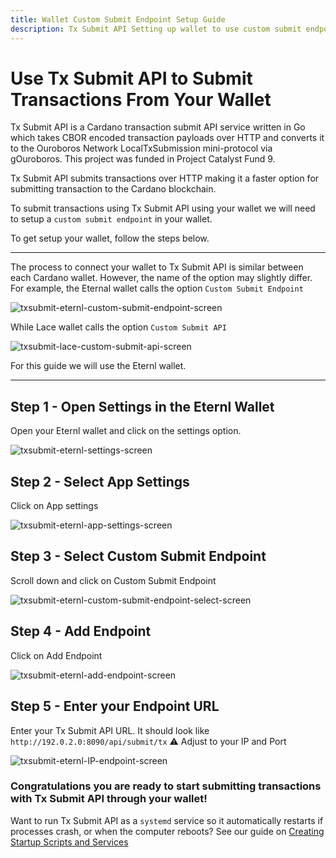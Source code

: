 ```yaml
---
title: Wallet Custom Submit Endpoint Setup Guide
description: Tx Submit API Setting up wallet to use custom submit endpoint.
---
```


# Use Tx Submit API to Submit Transactions From Your Wallet

Tx Submit API is a Cardano transaction submit API service written in Go which takes CBOR encoded transaction payloads over HTTP and converts it to the Ouroboros Network LocalTxSubmission mini-protocol via gOuroboros. This project was funded in Project Catalyst Fund 9.

Tx Submit API submits transactions over HTTP making it a faster option for submitting transaction to the Cardano blockchain.

To submit transactions using Tx Submit API using your wallet we will need to setup a `custom submit endpoint` in your wallet. 

To get setup your wallet, follow the steps below.

***

The process to connect your wallet to Tx Submit API is similar between each Cardano wallet. However, the name of the option may slightly differ. For example, the Eternal wallet calls the option `Custom Submit Endpoint`

![txsubmit-eternl-custom-submit-endpoint-screen](/txsubmit-eternl-custom-submit-endpoint-screen.png)

While Lace wallet calls the option `Custom Submit API`

![txsubmit-lace-custom-submit-api-screen](/txsubmit-lace-custom-submit-api-screen.png)

For this guide we will use the Eternl wallet.

***

## Step 1 - Open Settings in the Eternl Wallet

Open your Eternl wallet and click on the settings option.

![txsubmit-eternl-settings-screen](/txsubmit-eternl-settings-screen.png)

## Step 2 - Select App Settings

Click on App settings

![txsubmit-eternl-app-settings-screen](/txsubmit-eternl-app-settings-screen.png)

## Step 3 - Select Custom Submit Endpoint

Scroll down and click on Custom Submit Endpoint

![txsubmit-eternl-custom-submit-endpoint-select-screen](/txsubmit-eternl-custom-submit-endpoint-select-screen.png)

## Step 4 - Add Endpoint

Click on Add Endpoint

![txsubmit-eternl-add-endpoint-screen](/txsubmit-eternl-add-endpoint-screen.png)

## Step 5 - Enter your Endpoint URL

Enter your Tx Submit API URL. It should look like `http://192.0.2.0:8090/api/submit/tx` ⚠️ Adjust to your IP and Port

![txsubmit-eternl-IP-endpoint-screen](/txsubmit-eternl-IP-endpoint-screen.png)

### Congratulations you are ready to start submitting transactions with Tx Submit API through your wallet!

Want to run Tx Submit API as a `systemd` service so it automatically restarts if processes crash, or when the computer reboots? See our guide on [Creating Startup Scripts and Services](../004-creating-startup-scripts-and-services)
